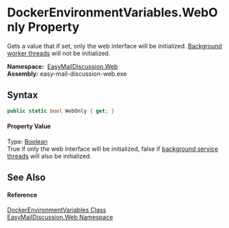 DockerEnvironmentVariables.WebOnly Property
===========================================
Gets a value that if set, only the web interface will be initialized. [Background worker threads][1] will not be initialized.

  **Namespace:**  [EasyMailDiscussion.Web][2]  
  **Assembly:** easy-mail-discussion-web.exe

Syntax
------

```csharp
public static bool WebOnly { get; }
```

#### Property Value
Type: [Boolean][3]  
 True if only the web interface will be initialized, false if [background service threads][1] will also be initialized. 

See Also
--------

#### Reference
[DockerEnvironmentVariables Class][4]  
[EasyMailDiscussion.Web Namespace][2]  

[1]: https://docs.microsoft.com/dotnet/api/microsoft.extensions.hosting.backgroundservice
[2]: ../README.md
[3]: https://docs.microsoft.com/dotnet/api/system.boolean
[4]: README.md